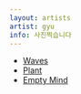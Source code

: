 ```yaml
---
layout: artists
artist: gyu
info: 사진찍습니다
---
```

<article class="work">
<ul>
        <a href="/artists/gyu/waves">
        <li>Waves</li>
        </a>
        <a href="/artists/gyu/plant">
        <li>Plant</li>
        </a>
        <a href="/artists/gyu/emptymind">
        <li>Empty Mind</li>
        </a>
</ul>
</article>